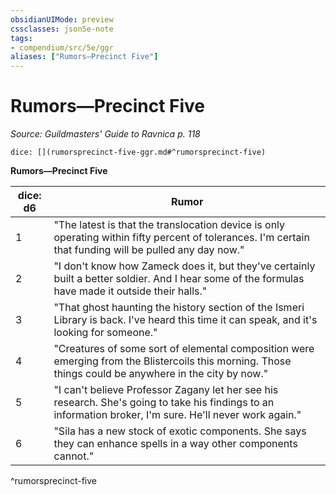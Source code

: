 ```yaml
---
obsidianUIMode: preview
cssclasses: json5e-note
tags:
- compendium/src/5e/ggr
aliases: ["Rumors—Precinct Five"]
---
```

# Rumors—Precinct Five
*Source: Guildmasters' Guide to Ravnica p. 118* 

`dice: [](rumorsprecinct-five-ggr.md#^rumorsprecinct-five)`

**Rumors—Precinct Five**

| dice: d6 | Rumor |
|----------|-------|
| 1 | "The latest is that the translocation device is only operating within fifty percent of tolerances. I'm certain that funding will be pulled any day now." |
| 2 | "I don't know how Zameck does it, but they've certainly built a better soldier. And I hear some of the formulas have made it outside their halls." |
| 3 | "That ghost haunting the history section of the Ismeri Library is back. I've heard this time it can speak, and it's looking for someone." |
| 4 | "Creatures of some sort of elemental composition were emerging from the Blistercoils this morning. Those things could be anywhere in the city by now." |
| 5 | "I can't believe Professor Zagany let her see his research. She's going to take his findings to an information broker, I'm sure. He'll never work again." |
| 6 | "Sila has a new stock of exotic components. She says they can enhance spells in a way other components cannot." |
^rumorsprecinct-five